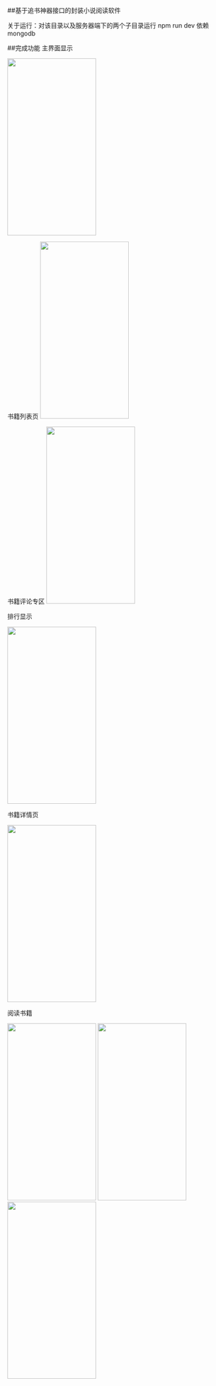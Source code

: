 ##基于追书神器接口的封装小说阅读软件

关于运行：对该目录以及服务器端下的两个子目录运行 npm run dev
依赖mongodb

##完成功能
主界面显示

<image width="200" height="400" src="./img/4.png"></image>

书籍列表页
<image width="200" height="400" src="./img/1.png"></image>

书籍评论专区
<image width="200" height="400" src="./img/3.png"></image>

排行显示

<image width="200" height="400" src="./img/6.png"></image>

书籍详情页

<image width="200" height="400" src="./img/2.png"></image>

阅读书籍

<image width="200" height="400" src="./img/8.png"></image>
<image width="200" height="400" src="./img/9.png"></image>
<image width="200" height="400" src="./img/10.png"></image>

